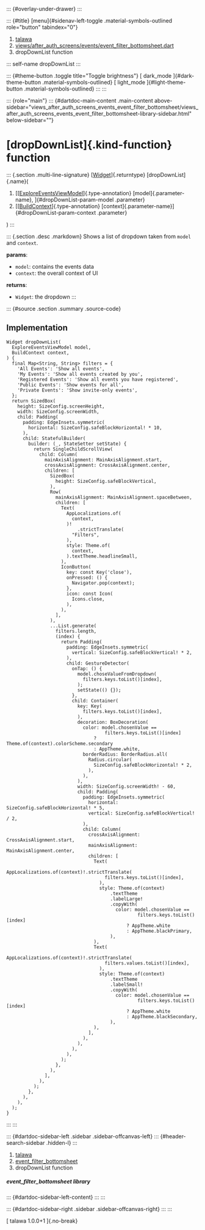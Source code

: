 ::: {#overlay-under-drawer}
:::

::: {#title}
[menu]{#sidenav-left-toggle .material-symbols-outlined role="button"
tabindex="0"}

1.  [talawa](../index.html)
2.  [views/after_auth_screens/events/event_filter_bottomsheet.dart](../views_after_auth_screens_events_event_filter_bottomsheet/)
3.  dropDownList function

::: self-name
dropDownList
:::

::: {#theme-button .toggle title="Toggle brightness"}
[ dark_mode ]{#dark-theme-button .material-symbols-outlined} [
light_mode ]{#light-theme-button .material-symbols-outlined}
:::
:::

::: {role="main"}
::: {#dartdoc-main-content .main-content above-sidebar="views_after_auth_screens_events_event_filter_bottomsheet/views_after_auth_screens_events_event_filter_bottomsheet-library-sidebar.html" below-sidebar=""}
<div>

# [dropDownList]{.kind-function} function

</div>

::: {.section .multi-line-signature}
[[Widget](https://api.flutter.dev/flutter/widgets/Widget-class.html)]{.returntype}
[dropDownList]{.name}(

1.  [[[ExploreEventsViewModel](../view_model_after_auth_view_models_event_view_models_explore_events_view_model/ExploreEventsViewModel-class.html)]{.type-annotation}
    [model]{.parameter-name}, ]{#dropDownList-param-model .parameter}
2.  [[[BuildContext](https://api.flutter.dev/flutter/widgets/BuildContext-class.html)]{.type-annotation}
    [context]{.parameter-name}]{#dropDownList-param-context .parameter}

)
:::

::: {.section .desc .markdown}
Shows a list of dropdown taken from `model` and `context`.

**params**:

-   `model`: contains the events data
-   `context`: the overall context of UI

**returns**:

-   `Widget`: the dropdown
:::

::: {#source .section .summary .source-code}
## Implementation

``` language-dart
Widget dropDownList(
  ExploreEventsViewModel model,
  BuildContext context,
) {
  final Map<String, String> filters = {
    'All Events': 'Show all events',
    'My Events': 'Show all events created by you',
    'Registered Events': 'Show all events you have registered',
    'Public Events': 'Show events for all',
    'Private Events': 'Show invite-only events',
  };
  return SizedBox(
    height: SizeConfig.screenHeight,
    width: SizeConfig.screenWidth,
    child: Padding(
      padding: EdgeInsets.symmetric(
        horizontal: SizeConfig.safeBlockHorizontal! * 10,
      ),
      child: StatefulBuilder(
        builder: (_, StateSetter setState) {
          return SingleChildScrollView(
            child: Column(
              mainAxisAlignment: MainAxisAlignment.start,
              crossAxisAlignment: CrossAxisAlignment.center,
              children: [
                SizedBox(
                  height: SizeConfig.safeBlockVertical,
                ),
                Row(
                  mainAxisAlignment: MainAxisAlignment.spaceBetween,
                  children: [
                    Text(
                      AppLocalizations.of(
                        context,
                      )!
                          .strictTranslate(
                        "Filters",
                      ),
                      style: Theme.of(
                        context,
                      ).textTheme.headlineSmall,
                    ),
                    IconButton(
                      key: const Key('close'),
                      onPressed: () {
                        Navigator.pop(context);
                      },
                      icon: const Icon(
                        Icons.close,
                      ),
                    ),
                  ],
                ),
                ...List.generate(
                  filters.length,
                  (index) {
                    return Padding(
                      padding: EdgeInsets.symmetric(
                        vertical: SizeConfig.safeBlockVertical! * 2,
                      ),
                      child: GestureDetector(
                        onTap: () {
                          model.choseValueFromDropdown(
                            filters.keys.toList()[index],
                          );
                          setState(() {});
                        },
                        child: Container(
                          key: Key(
                            filters.keys.toList()[index],
                          ),
                          decoration: BoxDecoration(
                            color: model.chosenValue ==
                                    filters.keys.toList()[index]
                                ? Theme.of(context).colorScheme.secondary
                                : AppTheme.white,
                            borderRadius: BorderRadius.all(
                              Radius.circular(
                                SizeConfig.safeBlockHorizontal! * 2,
                              ),
                            ),
                          ),
                          width: SizeConfig.screenWidth! - 60,
                          child: Padding(
                            padding: EdgeInsets.symmetric(
                              horizontal: SizeConfig.safeBlockHorizontal! * 5,
                              vertical: SizeConfig.safeBlockVertical! / 2,
                            ),
                            child: Column(
                              crossAxisAlignment: CrossAxisAlignment.start,
                              mainAxisAlignment: MainAxisAlignment.center,
                              children: [
                                Text(
                                  AppLocalizations.of(context)!.strictTranslate(
                                    filters.keys.toList()[index],
                                  ),
                                  style: Theme.of(context)
                                      .textTheme
                                      .labelLarge!
                                      .copyWith(
                                        color: model.chosenValue ==
                                                filters.keys.toList()[index]
                                            ? AppTheme.white
                                            : AppTheme.blackPrimary,
                                      ),
                                ),
                                Text(
                                  AppLocalizations.of(context)!.strictTranslate(
                                    filters.values.toList()[index],
                                  ),
                                  style: Theme.of(context)
                                      .textTheme
                                      .labelSmall!
                                      .copyWith(
                                        color: model.chosenValue ==
                                                filters.keys.toList()[index]
                                            ? AppTheme.white
                                            : AppTheme.blackSecondary,
                                      ),
                                ),
                              ],
                            ),
                          ),
                        ),
                      ),
                    );
                  },
                ),
              ],
            ),
          );
        },
      ),
    ),
  );
}
```
:::
:::

::: {#dartdoc-sidebar-left .sidebar .sidebar-offcanvas-left}
::: {#header-search-sidebar .hidden-l}
:::

1.  [talawa](../index.html)
2.  [event_filter_bottomsheet](../views_after_auth_screens_events_event_filter_bottomsheet/)
3.  dropDownList function

##### event_filter_bottomsheet library

::: {#dartdoc-sidebar-left-content}
:::
:::

::: {#dartdoc-sidebar-right .sidebar .sidebar-offcanvas-right}
:::
:::

[ talawa 1.0.0+1 ]{.no-break}
